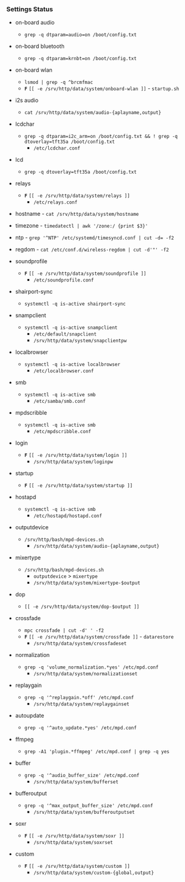### Settings Status

- on-board audio
	- `grep -q dtparam=audio=on /boot/config.txt`
- on-board bluetooth
	- `grep -q dtparam=krnbt=on /boot/config.txt`
- on-board wlan
	- `lsmod | grep -q ^brcmfmac`
	- **`F`** `[[ -e /srv/http/data/system/onboard-wlan ]]` - `startup.sh`
- i2s audio
	- `cat /srv/http/data/system/audio-{aplayname,output}`
- lcdchar
	- `grep -q dtparam=i2c_arm=on /boot/config.txt && ! grep -q dtoverlay=tft35a /boot/config.txt`
		- `/etc/lcdchar.conf`
- lcd
	- `grep -q dtoverlay=tft35a /boot/config.txt`
- relays
	- **`F`** `[[ -e /srv/http/data/system/relays ]]`
		- `/etc/relays.conf`
- hostname - `cat /srv/http/data/system/hostname`
- timezone - `timedatectl | awk '/zone:/ {print $3}'`
- ntp - `grep '^NTP' /etc/systemd/timesyncd.conf | cut -d= -f2`
- regdom - `cat /etc/conf.d/wireless-regdom | cut -d'"' -f2`
- soundprofile
	- **`F`** `[[ -e /srv/http/data/system/soundprofile ]]`
		- `/etc/soundprofile.conf`

- shairport-sync
	- `systemctl -q is-active shairport-sync`
- snampclient
	- `systemctl -q is-active snampclient`
		- `/etc/default/snapclient`
		- `/srv/http/data/system/snapclientpw`
- localbrowser
	- `systemctl -q is-active localbrowser`
		- `/etc/localbrowser.conf`
- smb
	- `systemctl -q is-active smb`
		- `/etc/samba/smb.conf`
- mpdscribble
	- `systemctl -q is-active smb`
		- `/etc/mpdscribble.conf`
- login
	- **`F`** `[[ -e /srv/http/data/system/login ]]`
		- `/srv/http/data/system/loginpw`
- startup
	- **`F`** `[[ -e /srv/http/data/system/startup ]]`
- hostapd
	- `systemctl -q is-active smb`
		- `/etc/hostapd/hostapd.conf`

- outputdevice
	- `/srv/http/bash/mpd-devices.sh`
		- `/srv/http/data/system/audio-{aplayname,output}`
- mixertype
	- `/srv/http/bash/mpd-devices.sh`
		- `outputdevice` > `mixertype`
		- `/srv/http/data/system/mixertype-$output`
- dop 
	- `[[ -e /srv/http/data/system/dop-$output ]]`
- crossfade
	- `mpc crossfade | cut -d' ' -f2`
	- **`F`** `[[ -e /srv/http/data/system/crossfade ]]` - `datarestore`
		- `/srv/http/data/system/crossfadeset`
- normalization
	- `grep -q 'volume_normalization.*yes' /etc/mpd.conf`
		- `/srv/http/data/system/normalizationset`
- replaygain
	- `grep -q '^replaygain.*off' /etc/mpd.conf`
		- `/srv/http/data/system/replaygainset`
- autoupdate
	- `grep -q '^auto_update.*yes' /etc/mpd.conf`
- ffmpeg
	- `grep -A1 'plugin.*ffmpeg' /etc/mpd.conf | grep -q yes`
- buffer
	- `grep -q '^audio_buffer_size' /etc/mpd.conf`
		- `/srv/http/data/system/bufferset`
- bufferoutput
	- `grep -q '^max_output_buffer_size' /etc/mpd.conf`
		- `/srv/http/data/system/bufferoutputset`
- soxr
	- **`F`** `[[ -e /srv/http/data/system/soxr ]]`
		- `/srv/http/data/system/soxrset`
- custom
	- **`F`** `[[ -e /srv/http/data/system/custom ]]`
		- `/srv/http/data/system/custom-{global,output}`
	
